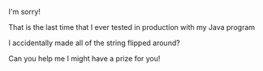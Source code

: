 I'm sorry!

That is the last time that I ever tested in production with my Java program

I accidentally made all of the string flipped around?

Can you help me I might have a prize for you!